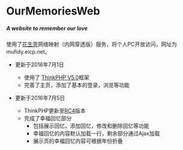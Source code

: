 # OurMemoriesWeb

##### A website to remember our love

使用了[花生壳](http://www.oray.com/)网络映射（内网穿透版）服务，将个人PC开放访问，网址为 mufidy.eicp.net。

* 更新于2016年7月1日
    * 使用了 [ThinkPHP V5.0](http://www.thinkphp.cn/)框架
    * 完善了主页，添加了基本的登录，浏览等功能

* 更新于2016年7月5日
    * ThinkPHP更新至[RC4](http://www.thinkphp.cn/down/797.html)版本
    * 完成了幸福回忆部分
        * 包括展示回忆，添加回忆，修改和删除回忆等功能
        * 幸福回忆的内容默认加载一行，剩余部分通过Ajax加载
        * 展示页的幸福回忆内容可根据年份折叠